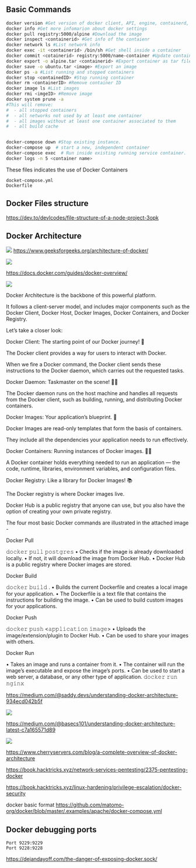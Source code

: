 ## Basic Commands
```zsh
docker version #Get version of docker client, API, engine, containerd, runc, docker-init
docker info #Get more infomarion about docker settings
docker pull registry:5000/alpine #Download the image
docker inspect <containerid> #Get info of the contaienr
docker network ls #List network info
docker exec -it <containerid> /bin/sh #Get shell inside a container
docker commit <cotainerid> registry:5000/name-container #Update container
docker export -o alpine.tar <containerid> #Export container as tar file
docker save -o ubuntu.tar <image> #Export an image
docker ps -a #List running and stopped containers
docker stop <containedID> #Stop running container
docker rm <containerID> #Remove container ID
docker image ls #List images
docker rmi <imgeID> #Remove image
docker system prune -a
#This will remove:
#  - all stopped containers
#  - all networks not used by at least one container
#  - all images without at least one container associated to them
#  - all build cache


docker-compose down #Stop existing instance.
docker-compose up  # start a new, independent container
docker-compose exec  # Run inside existing running service container. 
docker logs -n 5 <container name>
```



These files indicates the use of Docker Containers
```
docket-compose.yml
Dockerfile
```


## Docker Files structure
https://dev.to/devlcodes/file-structure-of-a-node-project-3opk


## Docker Architecture


![](../OSWE_round1/11.%20Chips%20Prototype%20Pollution%20-%20JS,%20Nodejs/Images/Pasted%20image%2020240618154005.png)
https://www.geeksforgeeks.org/architecture-of-docker/



![](../OSWE_round1/11.%20Chips%20Prototype%20Pollution%20-%20JS,%20Nodejs/Images/Pasted%20image%2020240618154039.png)



https://docs.docker.com/guides/docker-overview/



![](../OSWE_round1/11.%20Chips%20Prototype%20Pollution%20-%20JS,%20Nodejs/Images/Pasted%20image%2020240618154118.png)

Docker Architecture is the backbone of this powerful platform.

It follows a client-server model, and includes major components such as the Docker Client, Docker Host, Docker Images, Docker Containers, and Docker Registry.

Let’s take a closer look:

Docker Client: The starting point of our Docker journey! 🚀

The Docker client provides a way for users to interact with Docker.

When we fire a Docker command, the Docker client sends these instructions to the Docker daemon, which carries out the requested tasks.

Docker Daemon: Taskmaster on the scene! 👷‍♂️

The Docker daemon runs on the host machine and handles all requests from the Docker client, such as building, running, and distributing Docker containers.

Docker Images: Your application’s blueprint. 🏢

Docker Images are read-only templates that form the basis of containers.

They include all the dependencies your application needs to run effectively.

Docker Containers: Running instances of Docker images. 🏃‍♂️

A Docker container holds everything needed to run an application — the code, runtime, libraries, environment variables, and configuration files.

Docker Registry: Like a library for Docker Images! 📚

The Docker registry is where Docker images live.

Docker Hub is a public registry that anyone can use, but you also have the option of creating your own private registry.

The four most basic Docker commands are illustrated in the attached image -

Docker Pull

𝚍𝚘𝚌𝚔𝚎𝚛 𝚙𝚞𝚕𝚕 𝚙𝚘𝚜𝚝𝚐𝚛𝚎𝚜
• Checks if the image is already downloaded locally.
• If not, it will download the image from Docker Hub.
• Docker Hub is a public registry where Docker images are stored.

Docker Build

𝚍𝚘𝚌𝚔𝚎𝚛 𝚋𝚞𝚒𝚕𝚍 .
• Builds the current Dockerfile and creates a local image for your application.
• The Dockerfile is a text file that contains the instructions for building the image.
• Can be used to build custom images for your applications.

Docker Push

𝚍𝚘𝚌𝚔𝚎𝚛 𝚙𝚞𝚜𝚑 <𝚊𝚙𝚙𝚕𝚒𝚌𝚊𝚝𝚒𝚘𝚗 𝚒𝚖𝚊𝚐𝚎>
• Uploads the image/extension/plugin to Docker Hub.
• Can be used to share your images with others.

Docker Run

• Takes an image and runs a container from it.
• The container will run the image’s executable and expose the image’s ports.
• Can be used to start a web server, a database, or any other type of application.
𝚍𝚘𝚌𝚔𝚎𝚛 𝚛𝚞𝚗 𝚗𝚐𝚒𝚗𝚡




https://medium.com/@saddy.devs/understanding-docker-architecture-934ecd042b5f




![](../OSWE_round1/11.%20Chips%20Prototype%20Pollution%20-%20JS,%20Nodejs/Images/Pasted%20image%2020240618154154.png)


https://medium.com/@basecs101/understanding-docker-architecture-latest-c7a165571d89



![](../OSWE_round1/11.%20Chips%20Prototype%20Pollution%20-%20JS,%20Nodejs/Images/Pasted%20image%2020240618154228.png)

https://www.cherryservers.com/blog/a-complete-overview-of-docker-architecture




https://book.hacktricks.xyz/network-services-pentesting/2375-pentesting-docker



https://book.hacktricks.xyz/linux-hardening/privilege-escalation/docker-security

docker basic format
https://github.com/matomo-org/docker/blob/master/.examples/apache/docker-compose.yml

## Docker debugging ports
```
Port 9229:9229
Port 9228:9228

```


https://dejandayoff.com/the-danger-of-exposing-docker.sock/


